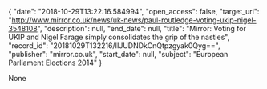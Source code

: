 {
  "date": "2018-10-29T13:22:16.584994", 
  "open_access": false, 
  "target_url": "http://www.mirror.co.uk/news/uk-news/paul-routledge-voting-ukip-nigel-3548108", 
  "description": null, 
  "end_date": null, 
  "title": "Mirror: Voting for UKIP and Nigel Farage simply consolidates the grip of the nasties", 
  "record_id": "20181029T132216/IIJUDNDkCnQtpzgyak0Qyg==", 
  "publisher": "mirror.co.uk", 
  "start_date": null, 
  "subject": "European Parliament Elections 2014"
}

None